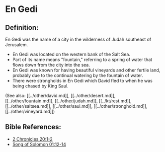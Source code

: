 # En Gedi #

## Definition: ##
En Gedi was the name of a city in the wilderness of Judah southeast of Jerusalem. 
 
* En Gedi was located on the western bank of the Salt Sea.
* Part of its name means "fountain," referring to a spring of water that flows down from the city into the sea.
* En Gedi was known for having beautiful vineyards and other fertile land, probably due to the continual watering by the fountain of water.
* There were strongholds in En Gedi which David fled to when he was being chased by King Saul.

(See also: [[../other/david.md]], [[../other/desert.md]], [[../other/fountain.md]], [[../other/judah.md]], [[../kt/rest.md]], [[../other/saltsea.md]], [[../other/saul.md]], [[../other/stronghold.md]], [[../other/vineyard.md]])

## Bible References: ##

* [2 Chronicles 20:1-2](en/tn/2ch/help/20/01)
* [Song of Solomon 01:12-14](en/tn/sng/help/01/12)